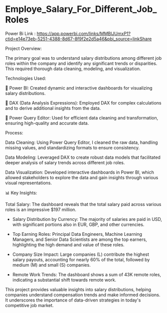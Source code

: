 # Employe_Salary_For_Different_Job_Roles

Power Bi Link : https://app.powerbi.com/links/MMBlJUmxP1?ctid=e14e73eb-5251-4388-8d67-8f9f2e2d5a46&pbi_source=linkShare

Project Overview:

The primary goal was to understand salary distributions among different job roles within the company and identify any significant trends or disparities. This required thorough data cleaning, modeling, and visualization.

Technologies Used:



🔹 Power BI: Created dynamic and interactive dashboards for visualizing salary distributions.

🔹 DAX (Data Analysis Expressions): Employed DAX for complex calculations and to derive additional insights from the data.

🔹 Power Query Editor: Used for efficient data cleaning and transformation, ensuring high-quality and accurate data.



Process:

Data Cleaning: Using Power Query Editor, I cleaned the raw data, handling missing values, and standardizing formats to ensure consistency.

Data Modeling: Leveraged DAX to create robust data models that facilitated deeper analysis of salary trends across different job roles.

Data Visualization: Developed interactive dashboards in Power BI, which allowed stakeholders to explore the data and gain insights through various visual representations.



📊 Key Insights:

 Total Salary: The dashboard reveals that the total salary paid across various roles is an impressive $197 million.



- Salary Distribution by Currency: The majority of salaries are paid in USD, with significant portions also in EUR, GBP, and other currencies.



- Top Earning Roles: Principal Data Engineers, Machine Learning Managers, and Senior Data Scientists are among the top earners, highlighting the high demand and value of these roles.



- Company Size Impact: Large companies (L) contribute the highest salary payouts, accounting for nearly 60% of the total, followed by medium (M) and small (S) companies.



- Remote Work Trends: The dashboard shows a sum of 43K remote roles, indicating a substantial shift towards remote work.



This project provides valuable insights into salary distributions, helping companies understand compensation trends and make informed decisions. It underscores the importance of data-driven strategies in today's competitive job market.
